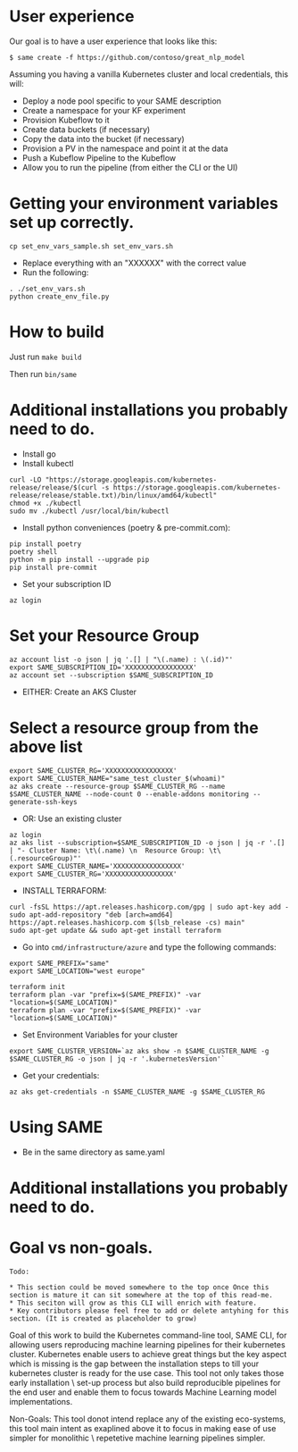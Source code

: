 # User experience

Our goal is to have a user experience that looks like this:
```
$ same create -f https://github.com/contoso/great_nlp_model
```

Assuming you having a vanilla Kubernetes cluster and local credentials, this will:
- Deploy a node pool specific to your SAME description
- Create a namespace for your KF experiment
- Provision Kubeflow to it
- Create data buckets (if necessary) 
- Copy the data into the bucket (if necessary)
- Provision a PV in the namespace and point it at the data
- Push a Kubeflow Pipeline to the Kubeflow
- Allow you to run the pipeline (from either the CLI or the UI)

# Getting your environment variables set up correctly.
```
cp set_env_vars_sample.sh set_env_vars.sh
```
- Replace everything with an "XXXXXX" with the correct value
- Run the following:

```
. ./set_env_vars.sh
python create_env_file.py
```

# How to build
Just run `make build`

Then run `bin/same`

# Additional installations you probably need to do.

- Install go
- Install kubectl
```
curl -LO "https://storage.googleapis.com/kubernetes-release/release/$(curl -s https://storage.googleapis.com/kubernetes-release/release/stable.txt)/bin/linux/amd64/kubectl"
chmod +x ./kubectl
sudo mv ./kubectl /usr/local/bin/kubectl
```
- Install python conveniences (poetry & pre-commit.com):
```
pip install poetry
poetry shell
python -m pip install --upgrade pip
pip install pre-commit
```

- Set your subscription ID
```
az login
```
# Set your Resource Group
```
az account list -o json | jq '.[] | "\(.name) : \(.id)"'
export SAME_SUBSCRIPTION_ID='XXXXXXXXXXXXXXXXX'
az account set --subscription $SAME_SUBSCRIPTION_ID
```

- EITHER: Create an AKS Cluster

# Select a resource group from the above list
```
export SAME_CLUSTER_RG='XXXXXXXXXXXXXXXXX'
export SAME_CLUSTER_NAME="same_test_cluster_$(whoami)"
az aks create --resource-group $SAME_CLUSTER_RG --name $SAME_CLUSTER_NAME --node-count 0 --enable-addons monitoring --generate-ssh-keys
```

- OR: Use an existing cluster
```
az login
az aks list --subscription=$SAME_SUBSCRIPTION_ID -o json | jq -r '.[] | "- Cluster Name: \t\(.name) \n  Resource Group: \t\(.resourceGroup)"'
export SAME_CLUSTER_NAME='XXXXXXXXXXXXXXXXX'
export SAME_CLUSTER_RG='XXXXXXXXXXXXXXXXX'
```

- INSTALL TERRAFORM:
```
curl -fsSL https://apt.releases.hashicorp.com/gpg | sudo apt-key add -
sudo apt-add-repository "deb [arch=amd64] https://apt.releases.hashicorp.com $(lsb_release -cs) main"
sudo apt-get update && sudo apt-get install terraform
```

- Go into `cmd/infrastructure/azure` and type the following commands:
```
export SAME_PREFIX="same"
export SAME_LOCATION="west europe"

terraform init
terraform plan -var "prefix=$(SAME_PREFIX)" -var "location=$(SAME_LOCATION)"
terraform plan -var "prefix=$(SAME_PREFIX)" -var "location=$(SAME_LOCATION)"
```

- Set Environment Variables for your cluster
```
export SAME_CLUSTER_VERSION=`az aks show -n $SAME_CLUSTER_NAME -g $SAME_CLUSTER_RG -o json | jq -r '.kubernetesVersion'`
```

- Get your credentials:
```
az aks get-credentials -n $SAME_CLUSTER_NAME -g $SAME_CLUSTER_RG
```

# Using SAME
- Be in the same directory as same.yaml


# Additional installations you probably need to do.

# Goal vs non-goals.

```
Todo: 

* This section could be moved somewhere to the top once Once this section is mature it can sit somewhere at the top of this read-me.
* This seciton will grow as this CLI will enrich with feature.
* Key contributors please feel free to add or delete antyhing for this section. (It is created as placeholder to grow)

```

Goal of this work to build the Kubernetes command-line tool, SAME CLI, for allowing users reproducing machine learning pipelines for their kubernetes cluster. Kubernetes enable users to achieve great things but the key aspect which is missing is the gap between the installation steps to till your kubernetes cluster is ready for the use case. This tool not only takes those early installation \ set-up process but also build reproducible pipelines for the end user and enable them to focus towards Machine Learning model implementations.

Non-Goals: This tool donot intend replace any of the existing eco-systems, this tool main intent as exaplined above it to focus in making ease of use simpler for monolithic \ repetetive machine learning pipelines simpler.
